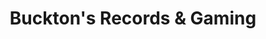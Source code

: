 ---
title: "Buckton's Records & Gaming"
url: /darlington/bucktons-records-and-gaming/
shop: music
---